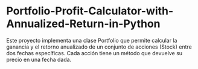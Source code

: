 # Portfolio-Profit-Calculator-with-Annualized-Return-in-Python

Este proyecto implementa una clase Portfolio que permite calcular la ganancia y el retorno anualizado de un conjunto de acciones (Stock) entre dos fechas específicas. Cada acción tiene un método que devuelve su precio en una fecha dada.
